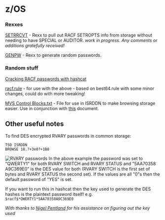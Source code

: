 # z/OS

### Rexxes

[SETRRCVT](https://github.com/jaytay79/zos/blob/master/SETRRCVT.txt) - Rexx to pull out RACF SETROPTS info from storage without needing to have SPECIAL or AUDITOR. _work in progress. Any comments or additions gratefully received!_  

[GENPW](https://github.com/jaytay79/zos/blob/master/GENPW.txt) - Rexx to generate random passwords.

### Random stuff

[Cracking RACF passwords with hashcat](https://github.com/jaytay79/zos/wiki/hashcat-commands-for-RACF-passwords)

[racf.rule](https://github.com/jaytay79/zos/blob/master/racf.rule) - for use with the above - based on best64.rule with some minor changes, could do with more tweaking!

[MVS Control Blocks.txt](https://github.com/jaytay79/zos/blob/master/MVS%20Control%20Blocks.txt) - File for use in ISRDDN to make browsing storage easier. Use in conjunction with [this](http://www.meerkatcomputerservices.com/mfblog/wp-content/uploads/2016/07/Browsing-MVS-Control-Blocks-Using-DDLIST.pdf) document.  


## Other useful notes
To find DES encrypted RVARY passwords in common storage:  

```
TSO ISRDDN  
BROWSE 10.?+3e0?+1B8  
```
![RVARY passwords](https://raw.githubusercontent.com/jaytay79/zos/master/rvary.png)
In the above example the password was set to "QWERTY1" for both RVARY SWITCH and RVARY STATUS and "5AA70358 A9C369E0" is the DES value for both (RVARY SWITCH is the first set of bytes and RVARY STATUS the second set). If the values are all "0"s then the default password of "YES" is set.  

If you want to run this in hashcat then the key used to generate the DES hashes is the plaintext password itself! e.g. `$racf$*QWERTY1*5AA70358A9C369E0`

_With thanks to [Nigel Pentland](http://www.racfsnow.co.uk) for his assistance on figuring out the key used_